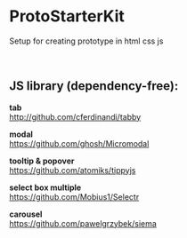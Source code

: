 # ProtoStarterKit
Setup for creating prototype in html css js

<br/>

## JS library (dependency-free):

**tab**<br/>
http://github.com/cferdinandi/tabby

**modal**<br/>
https://github.com/ghosh/Micromodal

**tooltip & popover**<br/>
https://github.com/atomiks/tippyjs

**select box multiple**<br/>
https://github.com/Mobius1/Selectr

**carousel**<br/>
https://github.com/pawelgrzybek/siema
